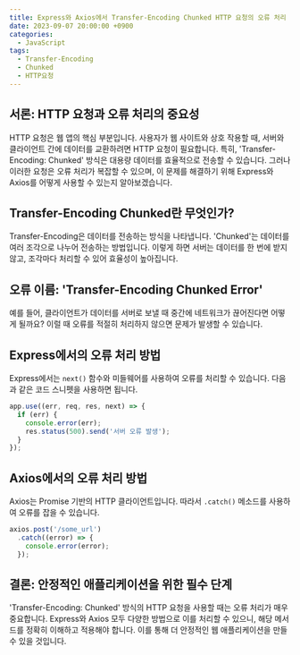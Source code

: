 ```yaml
---
title: Express와 Axios에서 Transfer-Encoding Chunked HTTP 요청의 오류 처리
date: 2023-09-07 20:00:00 +0900
categories:
  - JavaScript
tags:
  - Transfer-Encoding
  - Chunked
  - HTTP요청
---
```


## 서론: HTTP 요청과 오류 처리의 중요성

HTTP 요청은 웹 앱의 핵심 부분입니다. 사용자가 웹 사이트와 상호 작용할 때, 서버와 클라이언트 간에 데이터를 교환하려면 HTTP 요청이 필요합니다. 특히, 'Transfer-Encoding: Chunked' 방식은 대용량 데이터를 효율적으로 전송할 수 있습니다. 그러나 이러한 요청은 오류 처리가 복잡할 수 있으며, 이 문제를 해결하기 위해 Express와 Axios를 어떻게 사용할 수 있는지 알아보겠습니다.

## Transfer-Encoding Chunked란 무엇인가?

Transfer-Encoding은 데이터를 전송하는 방식을 나타냅니다. 'Chunked'는 데이터를 여러 조각으로 나누어 전송하는 방법입니다. 이렇게 하면 서버는 데이터를 한 번에 받지 않고, 조각마다 처리할 수 있어 효율성이 높아집니다.

## 오류 이름: 'Transfer-Encoding Chunked Error'

예를 들어, 클라이언트가 데이터를 서버로 보낼 때 중간에 네트워크가 끊어진다면 어떻게 될까요? 이럴 때 오류를 적절히 처리하지 않으면 문제가 발생할 수 있습니다.

## Express에서의 오류 처리 방법

Express에서는 `next()` 함수와 미들웨어를 사용하여 오류를 처리할 수 있습니다. 다음과 같은 코드 스니펫을 사용하면 됩니다.

```javascript
app.use((err, req, res, next) => {
  if (err) {
    console.error(err);
    res.status(500).send('서버 오류 발생');
  }
});
```

## Axios에서의 오류 처리 방법

Axios는 Promise 기반의 HTTP 클라이언트입니다. 따라서 `.catch()` 메소드를 사용하여 오류를 잡을 수 있습니다.

```javascript
axios.post('/some_url')
  .catch((error) => {
    console.error(error);
  });
```

## 결론: 안정적인 애플리케이션을 위한 필수 단계

'Transfer-Encoding: Chunked' 방식의 HTTP 요청을 사용할 때는 오류 처리가 매우 중요합니다. Express와 Axios 모두 다양한 방법으로 이를 처리할 수 있으니, 해당 메서드를 정확히 이해하고 적용해야 합니다. 이를 통해 더 안정적인 웹 애플리케이션을 만들 수 있을 것입니다.